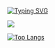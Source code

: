 [![Typing SVG](https://readme-typing-svg.herokuapp.com?font=PT+Serif&size=24&duration=3500&color=3CF75FCB&background=FFFFFF00&vCenter=true&lines=Hello%2C+My+name+is+Duva+%F0%9F%91%8B;I+am+a+developer+discord+bot+%F0%9F%A4%96;+Do+you+like+playing+game+%3F)](https://git.io/typing-svg)



<img src="https://github-readme-stats.vercel.app/api?username=DuvaCat&&show_icons=true&title_color=ffffff&icon_color=bb2acf&text_color=daf7dc&bg_color=151515">


[![Top Langs](https://github-readme-stats.vercel.app/api/top-langs/?username=DuvaCat&langs_count=8)](https://github.com/DuvaCat/github-readme-stats)

